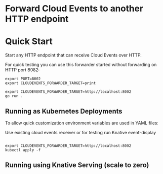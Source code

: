 # Forward Cloud Events to another HTTP endpoint

# Quick Start

Start any HTTP endpoint that can receive Cloud Events over HTTP.

For quick testing you can use this forwarder started without forwarding on HTTP port 8082:

```
export PORT=8002
export CLOUDEVENTS_FORWARDER_TARGET=print
```



```
export CLOUDEVENTS_FORWARDER_TARGET=http://localhost:8002
go run .
```

## Running as Kubernetes Deployments

To allow quick customization environment variables are used in YAML files:

Use existing cloud events receiver or for testing run Knative event-display

```

```


```
export CLOUDEVENTS_FORWARDER_TARGET=http://localhost:8002
kubectl apply -f 
```


## Running using Knative Serving (scale to zero)
